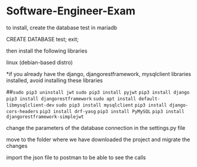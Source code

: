# Software-Engineer-Exam
to install, create the database test in mariadb

CREATE DATABASE test;
exit;

then install the following libraries

linux (debian-based distro)

*if you already have the django, djangorestframework, mysqlclient libraries installed, avoid installing these libraries

##```sudo pip3 uninstall jwt```
```sudo pip3 install pyjwt```
```pip3 install django```
```pip3 install djangorestframework```
```sudo apt install default-libmysqlclient-dev```
```sudo pip3 install mysqlclient```
```pip3 install django-cors-headers```
```pip3 install drf-yasg```
```pip3 install PyMySQL```
```pip3 install djangorestframework-simplejwt```

change the parameters of the database connection in the settings.py file

move to the folder where we have downloaded the project and migrate the changes

import the json file to postman to be able to see the calls


